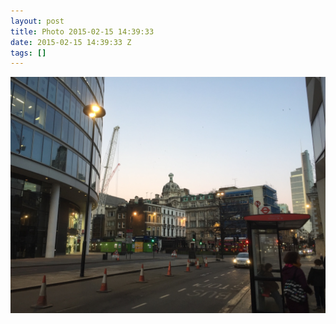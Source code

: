 ```yaml
---
layout: post
title: Photo 2015-02-15 14:39:33
date: 2015-02-15 14:39:33 Z
tags: []
---
```

![](/media/2015/02/111077489147.jpg)

